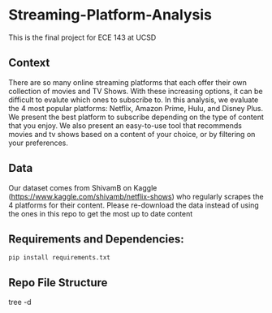 # Streaming-Platform-Analysis
This is the final project for ECE 143 at UCSD
## Context
There are so many online streaming platforms that each offer their own collection of movies and TV Shows. With these increasing options, it can be difficult to evalute which ones to subscribe to. In this analysis, we evaluate the 4 most popular platforms: Netflix, Amazon Prime, Hulu, and Disney Plus. We present the best platform to subscribe depending on the type of content that you enjoy. We also present an easy-to-use tool that recommends movies and tv shows based on a content of your choice, or by filtering on your preferences. 

## Data
Our dataset comes from ShivamB on Kaggle (https://www.kaggle.com/shivamb/netflix-shows) who regularly scrapes the 4 platforms for their content. Please re-download the data instead of using the ones in this repo to get the most up to date content 

## Requirements and Dependencies:
```
pip install requirements.txt

```
## Repo File Structure 
tree -d 
